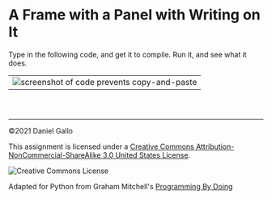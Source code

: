 # A Frame with a Panel with Writing on It


Type in the following code, and get it to compile. Run it, and
see what it does.




|  |
| --- |
| ![screenshot of code prevents copy-and-paste](examples/GUI_3.png) |



```



```



---


©2021 Daniel Gallo


This assignment is licensed under a
[Creative Commons Attribution-NonCommercial-ShareAlike 3.0 United States License](https://creativecommons.org/licenses/by-nc-sa/3.0/us/deed.en_US).  

![Creative Commons License](images/by-nc-sa.png)





Adapted for Python from Graham Mitchell's [Programming By Doing](https://programmingbydoing.com/)